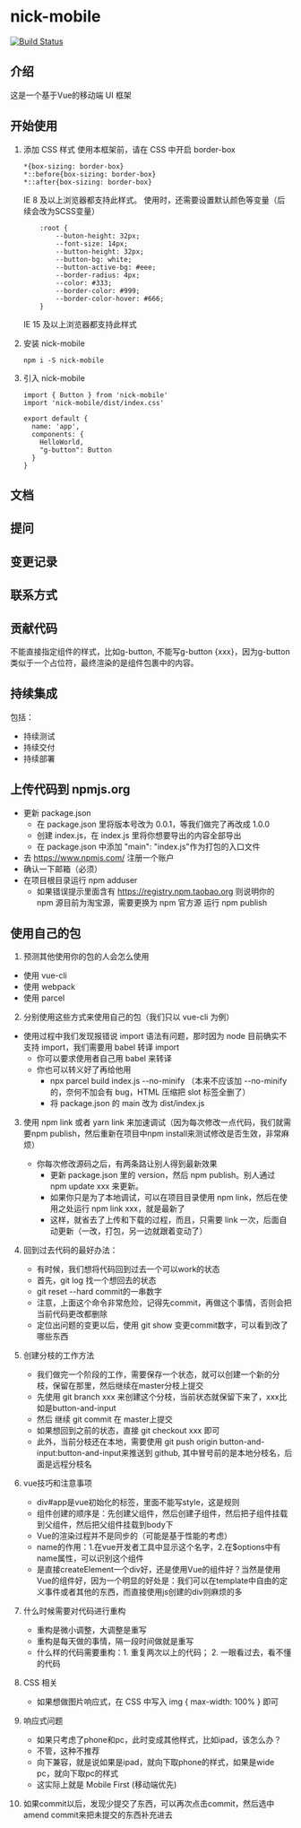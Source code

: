 # nick-mobile
[![Build Status](https://travis-ci.org/NickChuCode/nick-mobile.svg?branch=master)](https://travis-ci.org/NickChuCode/nick-mobile)
## 介绍
这是一个基于Vue的移动端 UI 框架
## 开始使用
1. 添加 CSS 样式
    使用本框架前，请在 CSS 中开启 border-box
    
    ```
    *{box-sizing: border-box}
    *::before{box-sizing: border-box}
    *::after{box-sizing: border-box}
    ```
    IE 8 及以上浏览器都支持此样式。
    使用时，还需要设置默认颜色等变量（后续会改为SCSS变量）
    ```
        :root {
            --buton-height: 32px;
            --font-size: 14px;
            --button-height: 32px;
            --button-bg: white;
            --button-active-bg: #eee;
            --border-radius: 4px;
            --color: #333;
            --border-color: #999;
            --border-color-hover: #666;
        }
    
    ```
    IE 15 及以上浏览器都支持此样式
    
2. 安装 nick-mobile
    ```
    npm i -S nick-mobile
    ```
    
3. 引入 nick-mobile
    ```
    import { Button } from 'nick-mobile'
    import 'nick-mobile/dist/index.css'
    
    export default {
      name: 'app',
      components: {
        HelloWorld,
        "g-button": Button
      }
    }
    ```
    

## 文档

## 提问

## 变更记录

## 联系方式

## 贡献代码



不能直接指定组件的样式，比如g-button, 不能写g-button {xxx}，因为g-button类似于一个占位符，最终渲染的是组件包裹中的内容。

## 持续集成
包括：
- 持续测试
- 持续交付
- 持续部署

## 上传代码到 npmjs.org

- 更新 package.json
    - 在 package.json 里将版本号改为 0.0.1，等我们做完了再改成 1.0.0
    - 创建 index.js，在 index.js 里将你想要导出的内容全部导出
    - 在 package.json 中添加 "main": "index.js"作为打包的入口文件
- 去 https://www.npmjs.com/ 注册一个账户
- 确认一下邮箱（必须）
- 在项目根目录运行 npm adduser
    - 如果错误提示里面含有 https://registry.npm.taobao.org 则说明你的 npm 源目前为淘宝源，需要更换为 npm 官方源
运行 npm publish

## 使用自己的包

   1. 预测其他使用你的包的人会怎么使用
   - 使用 vue-cli
   - 使用 webpack
   - 使用 parcel
   
   2. 分别使用这些方式来使用自己的包（我们只以 vue-cli 为例）
   - 使用过程中我们发现报错说 import 语法有问题，那时因为 node 目前确实不支持 import，我们需要用 babel 转译 import
        - 你可以要求使用者自己用 babel 来转译
        - 你也可以转义好了再给他用
            - npx parcel build index.js --no-minify （本来不应该加 --no-minify 的，奈何不加会有 bug，HTML 压缩把 slot 标签全删了）
            - 将 package.json 的 main 改为 dist/index.js
   3. 使用 npm link 或者 yarn link 来加速调试（因为每次修改一点代码，我们就需要npm publish，然后重新在项目中npm install来测试修改是否生效，非常麻烦）
        - 你每次修改源码之后，有两条路让别人得到最新效果
            - 更新 package.json 里的 version，然后 npm publish。别人通过 npm update xxx 来更新。
            - 如果你只是为了本地调试，可以在项目目录使用 npm link，然后在使用之处运行 npm link xxx，就是最新了
            - 这样，就省去了上传和下载的过程，而且，只需要 link 一次，后面自动更新（一改，打包，另一边就跟着变动了）

   4. 回到过去代码的最好办法：
        - 有时候，我们想将代码回到过去一个可以work的状态
        - 首先，git log 找一个想回去的状态
        - git reset --hard commit的一串数字
        - 注意，上面这个命令非常危险，记得先commit，再做这个事情，否则会把当前代码更改都删除
        - 定位出问题的变更以后，使用 git show 变更commit数字，可以看到改了哪些东西
        
   5. 创建分枝的工作方法
        - 我们做完一个阶段的工作，需要保存一个状态，就可以创建一个新的分枝，保留在那里，然后继续在master分枝上提交
        - 先使用 git branch xxx 来创建这个分枝，当前状态就保留下来了，xxx比如是button-and-input
        - 然后 继续 git commit 在 master上提交
        - 如果想回到之前的状态，直接 git checkout xxx 即可
        - 此外，当前分枝还在本地，需要使用 git push origin button-and-input:button-and-input来推送到 github, 其中冒号前的是本地分枝名，后面是远程分枝名
    
   6. vue技巧和注意事项
        - div#app是vue初始化的标签，里面不能写style，这是规则
        - 组件创建的顺序是：先创建父组件，然后创建子组件，然后把子组件挂载到父组件，然后把父组件挂载到body下
        - Vue的渲染过程并不是同步的（可能是基于性能的考虑）
        - name的作用：1.在vue开发者工具中显示这个名字，2.在$options中有name属性，可以识别这个组件
        - 是直接createElement一个div好，还是使用Vue的组件好？当然是使用Vue的组件好，因为一个明显的好处是：我们可以在template中自由的定义事件或者其他的东西，而直接使用js创建的div则麻烦的多

   7. 什么时候需要对代码进行重构
        - 重构是微小调整，大调整是重写
        - 重构是每天做的事情，隔一段时间做就是重写
        - 什么样的代码需要重构：1. 重复两次以上的代码； 2. 一眼看过去，看不懂的代码
        
   8. CSS 相关
        - 如果想做图片响应式，在 CSS 中写入 img { max-width: 100% } 即可
        
   7. 响应式问题
        - 如果只考虑了phone和pc，此时变成其他样式，比如ipad，该怎么办？
        - 不管，这种不推荐
        - 向下兼容，就是说如果是ipad，就向下取phone的样式，如果是wide pc，就向下取pc的样式
        - 这实际上就是 Mobile First (移动端优先)
        
   8. 如果commit以后，发现少提交了东西，可以再次点击commit，然后选中amend commit来把未提交的东西补充进去
